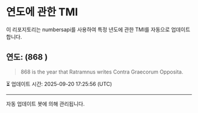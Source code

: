 
# 연도에 관한 TMI

이 리포지토리는 numbersapi를 사용하여 특정 년도에 관한 TMI를 자동으로 업데이트합니다.

## 연도: (868 )
> 868 is the year that Ratramnus writes Contra Graecorum Opposita.

⏳ 업데이트 시간: 2025-09-20 17:25:56 (UTC)

---
자동 업데이트 봇에 의해 관리됩니다.
